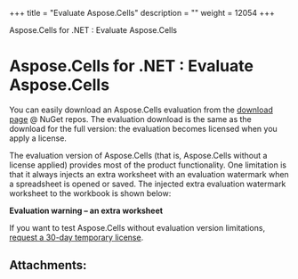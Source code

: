 +++
title = "Evaluate Aspose.Cells" 
description = "" 
weight = 12054 
+++

Aspose.Cells for .NET : Evaluate Aspose.Cells  

# Aspose.Cells for .NET : Evaluate Aspose.Cells


You can easily download an Aspose.Cells evaluation from the [download page](https://www.nuget.org/packages/Aspose.Cells) @ NuGet repos. The evaluation download is the same as the download for the full version: the evaluation becomes licensed when you apply a license.

The evaluation version of Aspose.Cells (that is, Aspose.Cells without a license applied) provides most of the product functionality. One limitation is that it always injects an extra worksheet with an evaluation watermark when a spreadsheet is opened or saved. The injected extra evaluation watermark worksheet to the workbook is shown below:

**Evaluation warning – an extra worksheet**


If you want to test Aspose.Cells without evaluation version limitations, [request a 30-day temporary license](http://www.aspose.com/corporate/purchase/faqs/temporary-license.aspx).

## Attachments:



